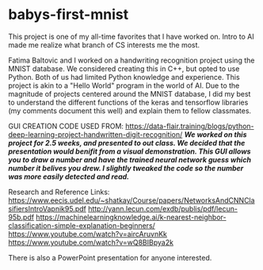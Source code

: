 # babys-first-mnist

This project is one of my all-time favorites that I have worked on. Intro to AI made me realize what branch of CS interests me the most.

Fatima Baltovic and I worked on a handwriting recognition project using the MNIST database. 
We considered creating this in C++, but opted to use Python. Both of us had limited Python knowledge and experience.
This project is akin to a "Hello World" program in the world of AI.
Due to the magnitude of projects centered around the MNIST database, 
I did my best to understand the different functions of the keras and tensorflow libraries (my comments document this well) and explain them to fellow classmates.

GUI CREATION CODE USED FROM: 
https://data-flair.training/blogs/python-deep-learning-project-handwritten-digit-recognition/
***We worked on this project for 2.5 weeks, and presented to out class. 
We decided that the presentation would benifit from a visual demonstration.
This GUI allows you to draw a number and have the trained neural network guess which number it belives you drew.
I slightly tweaked the code so the number was more easily detected and read.***

Research and Reference Links: 
https://www.eecis.udel.edu/~shatkay/Course/papers/NetworksAndCNNClasifiersIntroVapnik95.pdf
http://yann.lecun.com/exdb/publis/pdf/lecun-95b.pdf
https://machinelearningknowledge.ai/k-nearest-neighbor-classification-simple-explanation-beginners/
https://www.youtube.com/watch?v=aircAruvnKk
https://www.youtube.com/watch?v=wQ8BIBpya2k

There is also a PowerPoint presentation for anyone interested.
